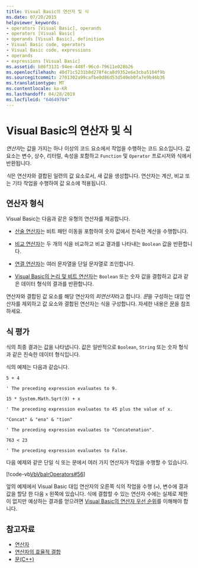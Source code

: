 ```yaml
---
title: Visual Basic의 연산자 및 식
ms.date: 07/20/2015
helpviewer_keywords:
- operators [Visual Basic], operands
- operators [Visual Basic]
- operands [Visual Basic], definition
- Visual Basic code, operators
- Visual Basic code, expressions
- operands
- expressions [Visual Basic]
ms.assetid: b86f3131-94ee-448f-96cd-79611e028b26
ms.openlocfilehash: 40d71c5231b8d278f4ca8d9352e6e3cba5104f9b
ms.sourcegitcommit: 2701302a99cafbe0d86d53d540eb0fa7e9b46b36
ms.translationtype: MT
ms.contentlocale: ko-KR
ms.lasthandoff: 04/28/2019
ms.locfileid: "64649704"
---
```

# <a name="operators-and-expressions-in-visual-basic"></a>Visual Basic의 연산자 및 식
*연산자*는 값을 가지는 하나 이상의 코드 요소에서 작업을 수행하는 코드 요소입니다. 값 요소는 변수, 상수, 리터럴, 속성을 포함하고 `Function` 및 `Operator` 프로시저와 식에서 반환됩니다.  
  
 *식*은 연산자와 결합된 일련의 값 요소로서, 새 값을 생성합니다. 연산자는 계산, 비교 또는 기타 작업을 수행하여 값 요소에 적용됩니다.  
  
## <a name="types-of-operators"></a>연산자 형식  
 Visual Basic는 다음과 같은 유형의 연산자를 제공합니다.  
  
- [산술 연산자](../../../../visual-basic/programming-guide/language-features/operators-and-expressions/arithmetic-operators.md)는 비트 패턴 이동을 포함하여 숫자 값에서 친숙한 계산을 수행합니다.  
  
- [비교 연산자](../../../../visual-basic/programming-guide/language-features/operators-and-expressions/comparison-operators.md)는 두 개의 식을 비교하고 비교 결과를 나타내는 `Boolean` 값을 반환합니다.  
  
- [연결 연산자](../../../../visual-basic/programming-guide/language-features/operators-and-expressions/concatenation-operators.md)는 여러 문자열을 단일 문자열로 조인합니다.  
  
- [Visual Basic의 논리 및 비트 연산자](../../../../visual-basic/programming-guide/language-features/operators-and-expressions/logical-and-bitwise-operators.md)는 `Boolean` 또는 숫자 값을 결합하고 값과 같은 데이터 형식의 결과를 반환합니다.  
  
 연산자와 결합된 값 요소를 해당 연산자의 *피연산자*라고 합니다. *문*을 구성하는 대입 연산자를 제외하고 값 요소와 결합된 연산자는 식을 구성합니다. 자세한 내용은 [문](../../../../visual-basic/programming-guide/language-features/statements.md)을 참조하세요.  
  
## <a name="evaluation-of-expressions"></a>식 평가  
 식의 최종 결과는 값을 나타냅니다. 값은 일반적으로 `Boolean`, `String` 또는 숫자 형식과 같은 친숙한 데이터 형식입니다.  
  
 식의 예제는 다음과 같습니다.  
  
 `5 + 4`  
  
 `' The preceding expression evaluates to 9.`  
  
 `15 * System.Math.Sqrt(9) + x`  
  
 `' The preceding expression evaluates to 45 plus the value of x.`  
  
 `"Concat" & "ena" & "tion"`  
  
 `' The preceding expression evaluates to "Concatenation".`  
  
 `763 < 23`  
  
 `' The preceding expression evaluates to False.`  
  
 다음 예제와 같은 단일 식 또는 문에서 여러 가지 연산자가 작업을 수행할 수 있습니다.  
  
 [!code-vb[VbVbalrOperators#56](~/samples/snippets/visualbasic/VS_Snippets_VBCSharp/VbVbalrOperators/VB/Class1.vb#56)]  
  
 앞의 예제에서 Visual Basic 대입 연산자의 오른쪽 식의 작업을 수행 (`=`), 변수에 결과 값을 할당 한 다음 `x` 왼쪽에 있습니다. 식에 결합할 수 있는 연산자 수에는 실제로 제한이 없지만 예상하는 결과를 얻으려면 [Visual Basic의 연산자 우선 순위](../../../../visual-basic/language-reference/operators/operator-precedence.md)를 이해해야 합니다.  

## <a name="see-also"></a>참고자료

- [연산자](../../../../visual-basic/language-reference/operators/index.md)
- [연산자의 효율적 결합](../../../../visual-basic/programming-guide/language-features/operators-and-expressions/efficient-combination-of-operators.md)
- [문(C++)](../../../../visual-basic/language-reference/statements/index.md)
